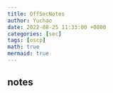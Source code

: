 ```yaml
---
title: OffSecNotes
author: Yuchao
date: 2022-08-25 11:33:00 +0800
categories: [sec]
tags: [oscp]
math: true
mermaid: true
---
```


## notes
